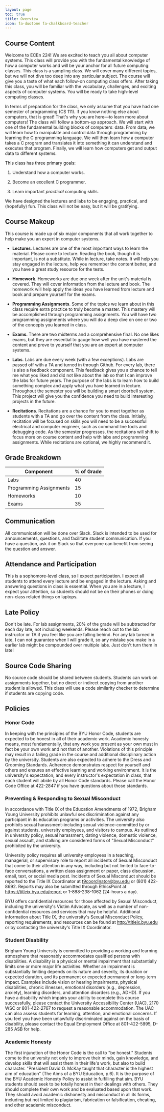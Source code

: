 ```yaml
---
layout: page
toc: true
title: Overview
icon: fa-duotone fa-chalkboard-teacher
---
```


## Course Content

Welcome to ECEn 224! We are excited to teach you all about computer systems. This class will provide you with the fundamental knowledge of how a computer works and will be your anchor for all future computing classes. This class is a sampling class. We will cover many different topics, but we will not dive too deep into any particular subject. The course will give you a taste of what each follow-on computing class offers. After taking this class, you will be familiar with the vocabulary, challenges, and exciting aspects of computer systems. You will be ready to take high-level computing classes.

In terms of preparation for the class, we only assume that you have had one semester of programming (CS 111). If you know nothing else about computers, that is great! That's why you are here—to learn more about computers! The class will follow a bottom-up approach. We will start with one of the fundamental building blocks of computers: data. From data, we will learn how to manipulate and control data through programming by learning the C programming language. We will then learn how a computer takes a C program and translates it into something it can understand and executes that program. Finally, we will learn how computers get and output data to different systems.

This class has three primary goals:

1. Understand how a computer works.

2. Become an excellent C programmer.

3. Learn important *practical* computing skills.

We have designed the lectures and labs to be engaging, practical, and (hopefully) fun. This class will not be easy, but it will be gratifying.

## Course Makeup

This course is made up of six major components that all work together to help make you an expert in computer systems.

- **Lectures**. Lectures are one of the most important ways to learn the material. Please come to lecture. Reading the book, though it is important, is not a substitute. While in lecture, take notes. It will help you stay engaged in the lecture, help you remember the content better, and you have a great study resource for the tests.

- **Homework**. Homeworks are due one week after the unit's material is covered. They will cover information from the lecture and book. The homework will help apply the ideas you have learned from lecture and book and prepare yourself for the exams.

- **Programming Assignments**. Some of the topics we learn about in this class require extra practice to truly become a master. This mastery will be accomplished through programming assignments. You will have two programming assignments where you will do a deep dive on one or two of the concepts you learned in class.

- **Exams**. There are two midterms and a comprehensive final. No one likes exams, but they are essential to gauge how well you have mastered the content and prove to yourself that you are an expert at computer systems.

- **Labs**. Labs are due every week (with a few exceptions). Labs are passed off with a TA and turned in through Github. For every lab, there is also a feedback component. This feedback gives you a chance to tell me what you liked and did not like about the lab so that I can improve the labs for future years. The purpose of the labs is to learn how to build something complex and apply what you have learned in lecture. Throughout the semester you will be building a smart doorbell system. This project will give you the confidence you need to build interesting projects in the future.

- **Recitations**. Recitations are a chance for you to meet together as students with a TA and go over the content from the class. Initially, recitation will be focused on skills you will need to be a successful electrical and computer engineer, such as command line tools and debugging code. As the semester progresses, the recitations will shift to focus more on course content and help with labs and programming assignments. While recitations are optional, we highly recommend it.


## Grade Breakdown

| Component               | % of Grade |
| ----------------------- | ---------- |
| Labs                    | 40         |
| Programming Assignments | 15         |
| Homeworks               | 10         |
| Exams                   | 35         |


## Communication
All communication will be done over Slack. Slack is intended to be used for announcements, questions, and facilitate student communication. If you have a question, ask it on Slack so that everyone can benefit from seeing the question and answer. 

## Attendance and Participation
This is a sophomore-level class, so I expect participation. I expect all students to attend every lecture and be engaged in the lecture. Asking and answering questions in class is essential. When you are in a lecture, I expect your attention, so students should not be on their phones or doing non-class related things on laptops.

## Late Policy
Don't be late. For lab assignments, 20% of the grade will be subtracted for each day late, not including weekends. Please reach out to the lab instructor or TA if you feel like you are falling behind. For any lab turned in late, I can not guarantee when I will grade it, so any mistake you make in a earlier lab might be compounded over multiple labs. Just don't turn them in late!

## Source Code Sharing
No source code should be shared between students. Students can work on assignments together, but no direct or indirect copying from another student is allowed. This class will use a code similarity checker to determine if students are copying code.

## Policies

### Honor Code
In keeping with the principles of the BYU Honor Code, students are expected to be honest in all of their academic work. Academic honesty means, most fundamentally, that any work you present as your own must in fact be your own work and not that of another. Violations of this principle may result in a failing grade in the course and additional disciplinary action by the university. Students are also expected to adhere to the Dress and Grooming Standards. Adherence demonstrates respect for yourself and others and ensures an effective learning and working environment. It is the university's expectation, and every instructor's expectation in class, that each student will abide by all Honor Code standards. Please call the Honor Code Office at 422-2847 if you have questions about those standards.

### Preventing & Responding to Sexual Misconduct
In accordance with Title IX of the Education Amendments of 1972, Brigham Young University prohibits unlawful sex discrimination against any participant in its education programs or activities. The university also prohibits sexual harassment-including sexual violence-committed by or against students, university employees, and visitors to campus. As outlined in university policy, sexual harassment, dating violence, domestic violence, sexual assault, and stalking are considered forms of "Sexual Misconduct" prohibited by the university.

University policy requires all university employees in a teaching, managerial, or supervisory role to report all incidents of Sexual Misconduct that come to their attention in any way, including but not limited to face-to-face conversations, a written class assignment or paper, class discussion, email, text, or social media post. Incidents of Sexual Misconduct should be reported to the Title IX Coordinator at t9coordinator@byu.edu or (801) 422-8692. Reports may also be submitted through EthicsPoint at https://titleix.byu.edu/report or 1-888-238-1062 (24-hours a day).

BYU offers confidential resources for those affected by Sexual Misconduct, including the university's Victim Advocate, as well as a number of non-confidential resources and services that may be helpful. Additional information about Title IX, the university's Sexual Misconduct Policy, reporting requirements, and resources can be found at http://titleix.byu.edu or by contacting the university's Title IX Coordinator.

### Student Disability
Brigham Young University is committed to providing a working and learning atmosphere that reasonably accommodates qualified persons with disabilities. A disability is a physical or mental impairment that substantially limits one or more major life activities. Whether an impairment is substantially limiting depends on its nature and severity, its duration or expected duration, and its permanent or expected permanent or long-term impact. Examples include vision or hearing impairments, physical disabilities, chronic illnesses, emotional disorders (e.g., depression, anxiety), learning disorders, and attention disorders (e.g., ADHD). If you have a disability which impairs your ability to complete this course successfully, please contact the University Accessibility Center (UAC), 2170 WSC or 801-422-2767 to request a reasonable accommodation. The UAC can also assess students for learning, attention, and emotional concerns. If you feel you have been unlawfully discriminated against on the basis of disability, please contact the Equal Employment Office at 801-422-5895, D-285 ASB for help.

### Academic Honesty
The first injunction of the Honor Code is the call to "be honest." Students come to the university not only to improve their minds, gain knowledge, and develop skills that will assist them in their life's work, but also to build character. "President David O. McKay taught that character is the highest aim of education" (The Aims of a BYU Education, p.6). It is the purpose of the BYU Academic Honesty Policy to assist in fulfilling that aim. BYU students should seek to be totally honest in their dealings with others. They should complete their own work and be evaluated based upon that work. They should avoid academic dishonesty and misconduct in all its forms, including but not limited to plagiarism, fabrication or falsification, cheating, and other academic misconduct.

